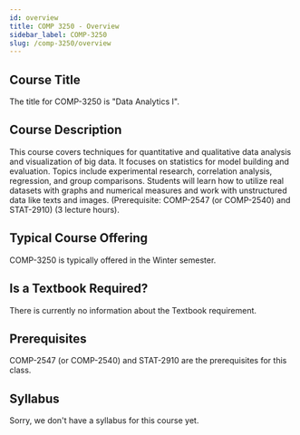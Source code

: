 ```yaml
---
id: overview
title: COMP 3250 - Overview
sidebar_label: COMP-3250
slug: /comp-3250/overview
---
```


## Course Title

The title for COMP-3250 is "Data Analytics I".

## Course Description

This course covers techniques for quantitative and qualitative data analysis and visualization of big data. It focuses on statistics for model building and evaluation. Topics include experimental research, correlation analysis, regression, and group comparisons. Students will learn how to utilize real datasets with graphs and numerical measures and work with unstructured data like texts and images. (Prerequisite: COMP-2547 (or COMP-2540) and STAT-2910) (3 lecture hours).

## Typical Course Offering

COMP-3250 is typically offered in the Winter semester.

## Is a Textbook Required?

There is currently no information about the Textbook requirement.

## Prerequisites

COMP-2547 (or COMP-2540) and STAT-2910 are the prerequisites for this class.


## Syllabus

Sorry, we don't have a syllabus for this course yet.
